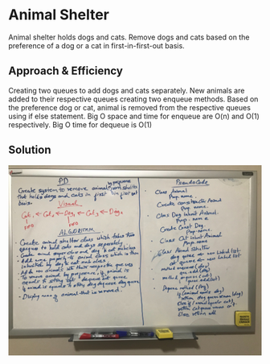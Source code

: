 # Animal Shelter
<!-- Short summary or background information -->
Animal shelter holds dogs and cats. Remove dogs and cats based on the preference of a dog or a cat in first-in-first-out 
basis. 

## Approach & Efficiency
<!-- What approach did you take? Why? What is the Big O space/time for this approach? -->
Creating two queues to add dogs and cats separately. New animals are added to their respective queues creating two 
enqueue methods. Based on the preference dog or cat, animal is removed from the respective queues using if else statement. 
Big O space and time for enqueue are O(n) and O(1) respectively. 
Big O time for dequeue is O(1)

## Solution
<!-- Embedded whiteboard image -->
![Animal Shelter](../assets/animalShelter.jpg)